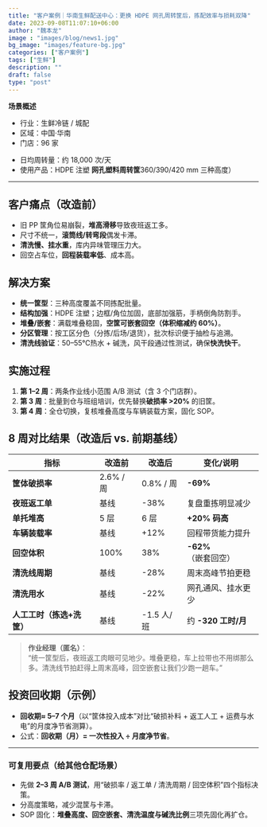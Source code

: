 ```yaml
---
title: "客户案例｜华南生鲜配送中心：更换 HDPE 网孔周转筐后，拣配效率与损耗双降"
date: 2023-09-08T11:07:10+06:00
author: "魏本龙"
image : "images/blog/news1.jpg"
bg_image: "images/feature-bg.jpg"
categories: ["客户案例"]
tags: ["生鲜"]
description: ""
draft: false
type: "post"
---
```


**场景概述**  
- 行业：生鲜冷链 / 城配  
- 区域：中国·华南  
- 门店：96 家  
<!--more-->
- 日均周转量：约 18,000 次/天  
- 使用产品：HDPE 注塑 **网孔塑料周转筐**360/390/420 mm 三种高度）

---

## 客户痛点（改造前）
- 旧 PP 筐角位易崩裂，**堆高滑移**导致夜班返工多。  
- 尺寸不统一，**滚筒线/转弯段**偶发卡滞。  
- **清洗慢、挂水重**，库内异味管理压力大。  
- 回空占车位，**回程装载率低**、成本高。

## 解决方案
- **统一筐型**：三种高度覆盖不同拣配批量。  
- **结构加强**：HDPE 注塑；边框/角位加固，底部加强筋，手柄倒角防割手。  
- **堆叠/嵌套**：满载堆叠稳固，**空筐可嵌套回空（体积缩减约 60%）**。  
- **分区管理**：按工区分色（分拣/后场/退货），批次标识便于抽检与追溯。  
- **清洗线验证**：50–55℃热水 + 碱洗，风干段通过性测试，确保**快洗快干**。

## 实施过程
1. **第 1–2 周**：两条作业线小范围 A/B 测试（含 3 个门店群）。  
2. **第 3 周**：批量到仓与班组培训，优先替换**破损率 >20%** 的旧筐。  
3. **第 4 周**：全仓切换，复核堆叠高度与车辆装载方案，固化 SOP。

## 8 周对比结果（改造后 vs. 前期基线）
| 指标                     | 改造前        | 改造后        | 变化/说明                 |
|--------------------------|---------------|---------------|---------------------------|
| **筐体破损率**           | 2.6% / 周     | 0.8% / 周     | **-69%**                  |
| **夜班返工单**           | 基线          | -38%          | 复盘重拣明显减少          |
| **单托堆高**             | 5 层          | 6 层          | **+20% 码高**             |
| **车辆装载率**           | 基线          | +12%          | 回程带货能力提升          |
| **回空体积**             | 100%          | 38%           | **-62%**（嵌套回空）      |
| **清洗线周期**           | 基线          | -28%          | 周末高峰节拍更稳          |
| **清洗用水**             | 基线          | -22%          | 网孔通风、挂水更少        |
| **人工工时（拣选+洗筐）**| 基线          | -1.5 人/班    | 约 **-320 工时/月**       |

> **作业经理（匿名）**：  
> “统一筐型后，夜班返工肉眼可见地少。堆叠更稳，车上拉带也不用绑那么多。清洗线节拍赶得上周末高峰，回空嵌套让我们少跑一趟车。”

## 投资回收期（示例）
- **回收期≈ 5–7 个月**（以“筐体投入成本”对比“破损补料 + 返工人工 + 运费与水电”的月度净节省测算）。  
- 公式：**回收期（月）= 一次性投入 ÷ 月度净节省**。


---

### 可复用要点（给其他仓配场景）
- 先做 **2–3 周 A/B 测试**，用“破损率 / 返工单 / 清洗周期 / 回空体积”四个指标决策。  
- 分高度策略，减少混筐与卡滞。  
- SOP 固化：**堆叠高度、回空嵌套、清洗温度与碱洗比例**三项先固化再扩仓。